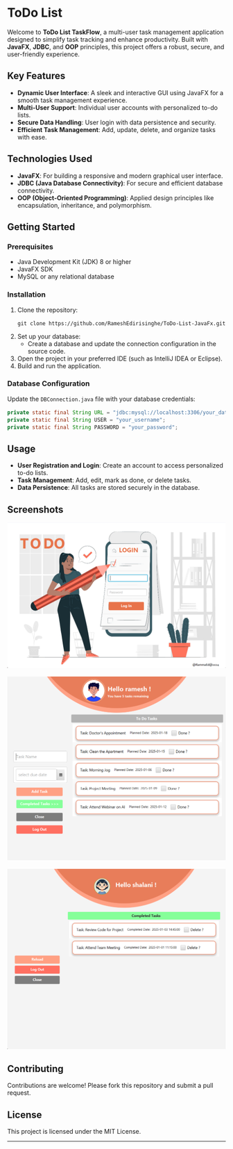 # ToDo List

Welcome to **ToDo List TaskFlow**, a multi-user task management application designed to simplify task tracking and enhance productivity. Built with **JavaFX**, **JDBC**, and **OOP** principles, this project offers a robust, secure, and user-friendly experience.

## Key Features
- **Dynamic User Interface**: A sleek and interactive GUI using JavaFX for a smooth task management experience.
- **Multi-User Support**: Individual user accounts with personalized to-do lists.
- **Secure Data Handling**: User login with data persistence and security.
- **Efficient Task Management**: Add, update, delete, and organize tasks with ease.

## Technologies Used
- **JavaFX**: For building a responsive and modern graphical user interface.
- **JDBC (Java Database Connectivity)**: For secure and efficient database connectivity.
- **OOP (Object-Oriented Programming)**: Applied design principles like encapsulation, inheritance, and polymorphism.

## Getting Started
### Prerequisites
- Java Development Kit (JDK) 8 or higher
- JavaFX SDK
- MySQL or any relational database

### Installation
1. Clone the repository:
   ```
   git clone https://github.com/RameshEdirisinghe/ToDo-List-JavaFx.git
   ```
2. Set up your database:
   - Create a database and update the connection configuration in the source code.
3. Open the project in your preferred IDE (such as IntelliJ IDEA or Eclipse).
4. Build and run the application.

### Database Configuration
Update the `DBConnection.java` file with your database credentials:
```java
private static final String URL = "jdbc:mysql://localhost:3306/your_database";
private static final String USER = "your_username";
private static final String PASSWORD = "your_password";
```

## Usage
- **User Registration and Login**: Create an account to access personalized to-do lists.
- **Task Management**: Add, edit, mark as done, or delete tasks.
- **Data Persistence**: All tasks are stored securely in the database.

## Screenshots
![Login Screen](https://github.com/RameshEdirisinghe/ToDo-List-JavaFx/blob/0de3eee60a1abc394577da82a419b10f51c56b21/login.png)
<br>
<br>
![Main To-Do List](https://github.com/RameshEdirisinghe/ToDo-List-JavaFx/blob/0de3eee60a1abc394577da82a419b10f51c56b21/tasks.png)
<br>
<br>
![Task Editing](https://github.com/RameshEdirisinghe/ToDo-List-JavaFx/blob/0de3eee60a1abc394577da82a419b10f51c56b21/completeTasks.png)

## Contributing
Contributions are welcome! Please fork this repository and submit a pull request.

## License
This project is licensed under the MIT License.

<hr>

